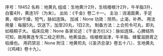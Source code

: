 序号：19452
名称：地黄丸
组成：生地黄汁2升，生栝楼根汁2升，牛羊脂3升，白蜜4升，黄连1斤（为末）。
出处：《千金》卷二十一。
主治：消渴面黄，手足黄，咽中干燥，短气，脉如连珠。
加减：None
功效：除热，止渴，补养。
用法用量：每服5丸，饮送下，加至20丸，1日2次。
制备方法：上合煎令可丸，即丸如梧桐子大。
临床应用：None
各家论述：《千金方衍义》：脉如连珠，心脾结热可知，故用黄连专泻二经之积热，地黄滋血，栝楼根滋津，牛羊脂、蜂蜜滋肠胃之枯燥也。
用药禁忌：None
附注：地黄煎丸（《圣济总录》卷五十八）、生地黄丸（《鸡峰》卷十九）。
